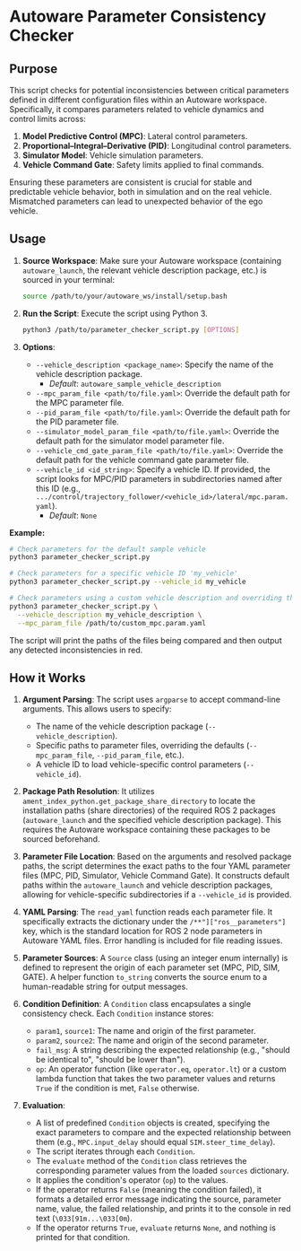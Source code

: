 # Autoware Parameter Consistency Checker

## Purpose

This script checks for potential inconsistencies between critical parameters defined in different configuration files within an Autoware workspace. Specifically, it compares parameters related to vehicle dynamics and control limits across:

1. **Model Predictive Control (MPC)**: Lateral control parameters.
2. **Proportional–Integral–Derivative (PID)**: Longitudinal control parameters.
3. **Simulator Model**: Vehicle simulation parameters.
4. **Vehicle Command Gate**: Safety limits applied to final commands.

Ensuring these parameters are consistent is crucial for stable and predictable vehicle behavior, both in simulation and on the real vehicle.
Mismatched parameters can lead to unexpected behavior of the ego vehicle.

## Usage

1. **Source Workspace**: Make sure your Autoware workspace (containing `autoware_launch`, the relevant vehicle description package, etc.) is sourced in your terminal:

   ```bash
   source /path/to/your/autoware_ws/install/setup.bash
   ```

2. **Run the Script**: Execute the script using Python 3.

   ```bash
   python3 /path/to/parameter_checker_script.py [OPTIONS]
   ```

3. **Options**:
   - `--vehicle_description <package_name>`: Specify the name of the vehicle description package.
     - _Default_: `autoware_sample_vehicle_description`
   - `--mpc_param_file <path/to/file.yaml>`: Override the default path for the MPC parameter file.
   - `--pid_param_file <path/to/file.yaml>`: Override the default path for the PID parameter file.
   - `--simulator_model_param_file <path/to/file.yaml>`: Override the default path for the simulator model parameter file.
   - `--vehicle_cmd_gate_param_file <path/to/file.yaml>`: Override the default path for the vehicle command gate parameter file.
   - `--vehicle_id <id_string>`: Specify a vehicle ID. If provided, the script looks for MPC/PID parameters in subdirectories named after this ID (e.g., `.../control/trajectory_follower/<vehicle_id>/lateral/mpc.param.yaml`).
     - _Default_: `None`

**Example:**

```bash
# Check parameters for the default sample vehicle
python3 parameter_checker_script.py

# Check parameters for a specific vehicle ID 'my_vehicle'
python3 parameter_checker_script.py --vehicle_id my_vehicle

# Check parameters using a custom vehicle description and overriding the MPC file
python3 parameter_checker_script.py \
  --vehicle_description my_vehicle_description \
  --mpc_param_file /path/to/custom_mpc.param.yaml
```

The script will print the paths of the files being compared and then output any detected inconsistencies in red.

## How it Works

1. **Argument Parsing**: The script uses `argparse` to accept command-line arguments. This allows users to specify:

   - The name of the vehicle description package (`--vehicle_description`).
   - Specific paths to parameter files, overriding the defaults (`--mpc_param_file`, `--pid_param_file`, etc.).
   - A vehicle ID to load vehicle-specific control parameters (`--vehicle_id`).

2. **Package Path Resolution**: It utilizes `ament_index_python.get_package_share_directory` to locate the installation paths (share directories) of the required ROS 2 packages (`autoware_launch` and the specified vehicle description package). This requires the Autoware workspace containing these packages to be sourced beforehand.

3. **Parameter File Location**: Based on the arguments and resolved package paths, the script determines the exact paths to the four YAML parameter files (MPC, PID, Simulator, Vehicle Command Gate). It constructs default paths within the `autoware_launch` and vehicle description packages, allowing for vehicle-specific subdirectories if a `--vehicle_id` is provided.

4. **YAML Parsing**: The `read_yaml` function reads each parameter file. It specifically extracts the dictionary under the `/**"]["ros__parameters"]` key, which is the standard location for ROS 2 node parameters in Autoware YAML files. Error handling is included for file reading issues.

5. **Parameter Sources**: A `Source` class (using an integer enum internally) is defined to represent the origin of each parameter set (MPC, PID, SIM, GATE). A helper function `to_string` converts the source enum to a human-readable string for output messages.

6. **Condition Definition**: A `Condition` class encapsulates a single consistency check. Each `Condition` instance stores:

   - `param1`, `source1`: The name and origin of the first parameter.
   - `param2`, `source2`: The name and origin of the second parameter.
   - `fail_msg`: A string describing the expected relationship (e.g., "should be identical to", "should be lower than").
   - `op`: An operator function (like `operator.eq`, `operator.lt`) or a custom lambda function that takes the two parameter values and returns `True` if the condition is met, `False` otherwise.

7. **Evaluation**:
   - A list of predefined `Condition` objects is created, specifying the exact parameters to compare and the expected relationship between them (e.g., `MPC.input_delay` should equal `SIM.steer_time_delay`).
   - The script iterates through each `Condition`.
   - The `evaluate` method of the `Condition` class retrieves the corresponding parameter values from the loaded `sources` dictionary.
   - It applies the condition's operator (`op`) to the values.
   - If the operator returns `False` (meaning the condition failed), it formats a detailed error message indicating the source, parameter name, value, the failed relationship, and prints it to the console in red text (`\033[91m...\033[0m`).
   - If the operator returns `True`, `evaluate` returns `None`, and nothing is printed for that condition.
